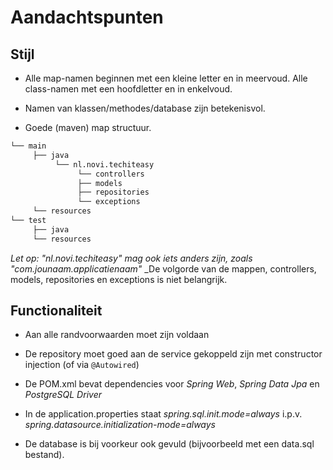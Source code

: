 # Aandachtspunten

## Stijl

- Alle map-namen beginnen met een kleine letter en in meervoud. Alle class-namen met een hoofdletter en in enkelvoud.

- Namen van klassen/methodes/database zijn betekenisvol.

- Goede (maven) map structuur.

```markdown
└── main
     ├── java
          └── nl.novi.techiteasy
               └── controllers
               ├── models
               ├── repositories
               └── exceptions
     └── resources
└── test
     ├── java
     └── resources
```
_Let op:_
_"nl.novi.techiteasy" mag ook iets anders zijn, zoals "com.jounaam.applicatienaam"_
_De volgorde van de mappen, controllers, models, repositories en exceptions is niet belangrijk. 

## Functionaliteit

- Aan alle randvoorwaarden moet zijn voldaan

- De repository moet goed aan de service gekoppeld zijn met constructor injection (of via `@Autowired`)

- De POM.xml bevat dependencies voor _Spring Web_, _Spring Data Jpa_ en _PostgreSQL Driver_

- In de application.properties staat _spring.sql.init.mode=always_ i.p.v. _spring.datasource.initialization-mode=always_

- De database is bij voorkeur ook gevuld (bijvoorbeeld met een data.sql bestand). 
